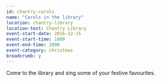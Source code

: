 ```yaml
---
id: chantry-carols
name: "Carols in the library"
location: chantry-library
location-text: Chantry Library
event-start-date: 2016-12-15
event-start-time: 1800
event-end-time: 2000
event-category: christmas
breadcrumb: y
---
```


Come to the library and sing some of your festive favourites.
